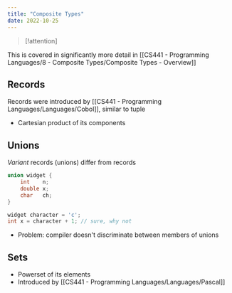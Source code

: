 ```yaml
---
title: "Composite Types"
date: 2022-10-25
---
```

> [!attention]
> 
 This is covered in significantly more detail in [[CS441 - Programming Languages/8 - Composite Types/Composite Types - Overview]]
## Records
Records were introduced by [[CS441 - Programming Languages/Languages/Cobol]], similar to tuple
* Cartesian product of its components

## Unions
*Variant* records (unions) differ from records
```c
union widget {
	int    n;
	double x;
	char   ch;
}

widget character = 'c';
int x = character + 1; // sure, why not
```
* Problem: compiler doesn't discriminate between members of unions

## Sets
* Powerset of its elements
* Introduced by [[CS441 - Programming Languages/Languages/Pascal]]

